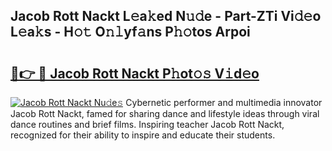 ## Jacob Rott Nackt L𝚎a𝚔ed N𝚞𝚍e - Part-ZTi Vi𝚍𝚎o L𝚎a𝚔s - H𝚘𝚝 O𝚗𝚕yf𝚊ns P𝚑𝚘tos Arpoi

# <h2><a href="http://kf0mtq.oniu.top/?m=Jacob+Rott+Nackt">🔗👉 🔴 Jacob Rott Nackt P𝚑ot𝚘𝚜 V𝚒d𝚎o</a></h2>

[![Jacob Rott Nackt Nu𝚍e𝚜](https://i.imgur.com/0qMVB7G.gif)](http://kf0mtq.oniu.top/?m=Jacob+Rott+Nackt)
Cybernetic performer and multimedia innovator Jacob Rott Nackt, famed for sharing dance and lifestyle ideas through viral dance routines and brief films. Inspiring teacher Jacob Rott Nackt, recognized for their ability to inspire and educate their students.  
